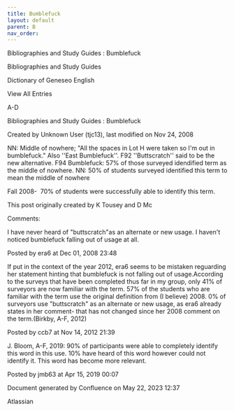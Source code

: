 ```yaml
---
title: Bumblefuck
layout: default
parent: B
nav_order:
---
```


Bibliographies and Study Guides : Bumblefuck

Bibliographies and Study Guides

Dictionary of Geneseo English

View All Entries

A-D

Bibliographies and Study Guides : Bumblefuck

Created by  Unknown User (tjc13), last modified on Nov 24, 2008

NN: Middle of nowhere; &quot;All the spaces in Lot H were taken so I'm out in bumblefuck.&quot; Also ''East Bumblefuck''. F92 ''Buttscratch'' said to be the new alternative. F94 Bumblefuck: 57% of those surveyed idendified term as the middle of nowhere. NN: 50% of students surveyed identified this term to mean the middle of nowhere

Fall 2008-  70% of students were successfully able to identify this term.

This post originally created by K Tousey and D Mc

Comments:

I have never heard of &quot;buttscratch&quot;as an alternate or new usage. I haven't noticed bumblefuck falling out of usage at all.

Posted by era6 at Dec 01, 2008 23:48

If put in the context of the year 2012, era6 seems to be mistaken reguarding her statement hinting that bumblefuck is not falling out of usage.According to the surveys that have been completed thus far in my group, only 41% of surveyors are now familiar with the term. 57% of the students who are familiar with the term use the original definition from (I believe) 2008. 0% of surveyors use &quot;buttscratch&quot; as an alternate or new usage, as era6 already states in her comment- that has not changed since her 2008 comment on the term.(Birkby, A-F, 2012) 

Posted by ccb7 at Nov 14, 2012 21:39

J. Bloom, A-F, 2019: 90% of participants were able to completely identify this word in this use. 10% have heard of this word however could not identify it. This word has become more relevant. 

Posted by jmb63 at Apr 15, 2019 00:07

Document generated by Confluence on May 22, 2023 12:37

Atlassian
